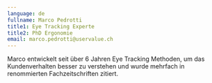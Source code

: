```yaml
---
language: de
fullname: Marco Pedrotti
title1: Eye Tracking Experte
title2: PhD Ergonomie
email: marco.pedrotti@uservalue.ch
---
```

Marco entwickelt seit über 6 Jahren Eye Tracking Methoden, um das Kundenverhalten besser zu verstehen und wurde mehrfach in renommierten Fachzeitschriften zitiert.